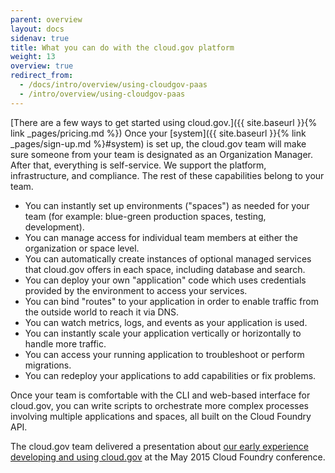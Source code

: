 ```yaml
---
parent: overview
layout: docs
sidenav: true
title: What you can do with the cloud.gov platform
weight: 13
overview: true
redirect_from:
  - /docs/intro/overview/using-cloudgov-paas
  - /intro/overview/using-cloudgov-paas
---
```



[There are a few ways to get started using cloud.gov.]({{ site.baseurl }}{% link _pages/pricing.md %}) Once your [system]({{ site.baseurl }}{% link _pages/sign-up.md %}#system) is set up, the cloud.gov team will make sure someone from your team is designated as an Organization Manager. After that, everything is self-service. We support the platform, infrastructure, and compliance. The rest of these capabilities belong to your team.

- You can instantly set up environments ("spaces") as needed for your team (for example: blue-green production spaces, testing, development).
- You can manage access for individual team members at either the organization or space level.
- You can automatically create instances of optional managed services that cloud.gov offers in each space, including database and search.
- You can deploy your own "application" code which uses credentials provided by the environment to access your services.
- You can bind "routes" to your application in order to enable traffic from the outside world to reach it via DNS.
- You can watch metrics, logs, and events as your application is used.
- You can instantly scale your application vertically or horizontally to handle more traffic.
- You can access your running application to troubleshoot or perform migrations.
- You can redeploy your applications to add capabilities or fix problems.

Once your team is comfortable with the CLI and web-based interface for cloud.gov, you can write scripts to orchestrate more complex processes involving multiple applications and spaces, all built on the Cloud Foundry API.

The cloud.gov team delivered a presentation about [our early experience developing and using cloud.gov](http://www.altoros.com/cflive/gsa-cuts-app-deployment-from-14-months-to-2-3-days-with-cloud-foundry/) at the May 2015 Cloud Foundry conference.
